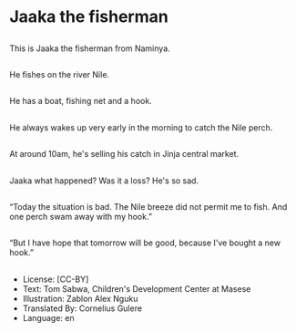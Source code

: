 # Jaaka the fisherman

##
This is Jaaka the
fisherman from
Naminya.

##
He fishes on the river
Nile.

##
He has a boat, fishing
net and a hook.

##
He always wakes up
very early in the
morning to catch the
Nile perch.

##
At around 10am, he's
selling his catch in Jinja
central market.

##
Jaaka what happened?
Was it a loss? He's so
sad.

##
“Today the situation is
bad. The Nile breeze did
not permit me to fish.
And one perch swam
away with my hook.”

##
“But I have hope that
tomorrow will be good,
because I've bought a
new hook.”

##
* License: [CC-BY]
* Text: Tom Sabwa, Children's Development Center at Masese
* Illustration: Zablon Alex Nguku
* Translated By: Cornelius Gulere
* Language: en
